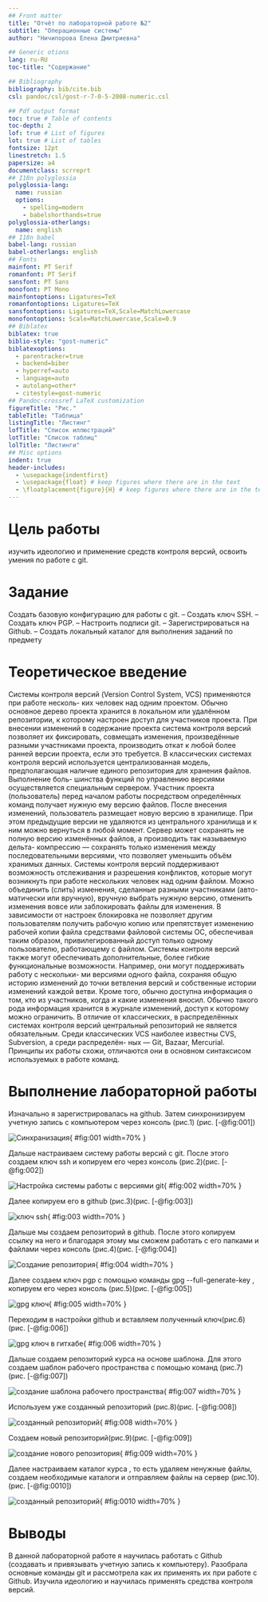 ```yaml
---
## Front matter
title: "Отчёт по лабораторной работе №2"
subtitle: "Операционные системы"
author: "Ничипорова Елена Дмитриевна"

## Generic otions
lang: ru-RU
toc-title: "Содержание"

## Bibliography
bibliography: bib/cite.bib
csl: pandoc/csl/gost-r-7-0-5-2008-numeric.csl

## Pdf output format
toc: true # Table of contents
toc-depth: 2
lof: true # List of figures
lot: true # List of tables
fontsize: 12pt
linestretch: 1.5
papersize: a4
documentclass: scrreprt
## I18n polyglossia
polyglossia-lang:
  name: russian
  options:
	- spelling=modern
	- babelshorthands=true
polyglossia-otherlangs:
  name: english
## I18n babel
babel-lang: russian
babel-otherlangs: english
## Fonts
mainfont: PT Serif
romanfont: PT Serif
sansfont: PT Sans
monofont: PT Mono
mainfontoptions: Ligatures=TeX
romanfontoptions: Ligatures=TeX
sansfontoptions: Ligatures=TeX,Scale=MatchLowercase
monofontoptions: Scale=MatchLowercase,Scale=0.9
## Biblatex
biblatex: true
biblio-style: "gost-numeric"
biblatexoptions:
  - parentracker=true
  - backend=biber
  - hyperref=auto
  - language=auto
  - autolang=other*
  - citestyle=gost-numeric
## Pandoc-crossref LaTeX customization
figureTitle: "Рис."
tableTitle: "Таблица"
listingTitle: "Листинг"
lofTitle: "Список иллюстраций"
lotTitle: "Список таблиц"
lolTitle: "Листинги"
## Misc options
indent: true
header-includes:
  - \usepackage{indentfirst}
  - \usepackage{float} # keep figures where there are in the text
  - \floatplacement{figure}{H} # keep figures where there are in the text
---
```


# Цель работы

изучить идеологию и применение средств контроля версий, освоить умения по
работе с git.

# Задание

Создать базовую конфигурацию для работы с git.
– Создать ключ SSH.
– Создать ключ PGP.
– Настроить подписи git.
– Зарегистрироваться на Github.
– Создать локальный каталог для выполнения заданий по предмету

# Теоретическое введение

Системы контроля версий (Version Control System, VCS) применяются при работе несколь-
ких человек над одним проектом. Обычно основное дерево проекта хранится в локальном
или удалённом репозитории, к которому настроен доступ для участников проекта. При
внесении изменений в содержание проекта система контроля версий позволяет их
фиксировать, совмещать изменения, произведённые разными участниками проекта,
производить откат к любой более ранней версии проекта, если это требуется.
В классических системах контроля версий используется централизованная модель,
предполагающая наличие единого репозитория для хранения файлов. Выполнение боль-
шинства функций по управлению версиями осуществляется специальным сервером.
Участник проекта (пользователь) перед началом работы посредством определённых
команд получает нужную ему версию файлов. После внесения изменений, пользователь
размещает новую версию в хранилище. При этом предыдущие версии не удаляются
из центрального хранилища и к ним можно вернуться в любой момент. Сервер может
сохранять не полную версию изменённых файлов, а производить так называемую дельта-
компрессию — сохранять только изменения между последовательными версиями, что
позволяет уменьшить объём хранимых данных.
Системы контроля версий поддерживают возможность отслеживания и разрешения
конфликтов, которые могут возникнуть при работе нескольких человек над одним
файлом. Можно объединить (слить) изменения, сделанные разными участниками (авто-
матически или вручную), вручную выбрать нужную версию, отменить изменения вовсе
или заблокировать файлы для изменения. В зависимости от настроек блокировка не
позволяет другим пользователям получить рабочую копию или препятствует изменению
рабочей копии файла средствами файловой системы ОС, обеспечивая таким образом,
привилегированный доступ только одному пользователю, работающему с файлом.
Системы контроля версий также могут обеспечивать дополнительные, более гибкие
функциональные возможности. Например, они могут поддерживать работу с нескольки-
ми версиями одного файла, сохраняя общую историю изменений до точки ветвления
версий и собственные истории изменений каждой ветви. Кроме того, обычно доступна
информация о том, кто из участников, когда и какие изменения вносил. Обычно такого
рода информация хранится в журнале изменений, доступ к которому можно ограничить.
В отличие от классических, в распределённых системах контроля версий центральный
репозиторий не является обязательным.
Среди классических VCS наиболее известны CVS, Subversion, а среди распределён-
ных — Git, Bazaar, Mercurial. Принципы их работы схожи, отличаются они в основном
синтаксисом используемых в работе команд.
# Выполнение лабораторной работы

Изначально я зарегистрировалась на github. Затем синхронизируем учетную запись с
компьютером через консоль (рис.1) (рис. [-@fig:001])

![Синхранизация](image/рис.1.png){ #fig:001 width=70% }

Дальше настраиваем систему работы версий с git. После этого создаем ключ ssh и копируем его
через консоль (рис.2)(рис. [-@fig:002])

![Настройка системы работы с версиями git](image/рис.2.png){ #fig:002 width=70% }

Далее копируем его в github (рис.3)(рис. [-@fig:003])

![ключ ssh](image/рис.3.png){ #fig:003 width=70% }

Дальше мы создаем репозиторий в github. После этого копируем ссылку на него и благодаря
этому мы сможем работать с его папками и файлами через консоль (рис.4)(рис. [-@fig:004])

![Создание репозитория](image/рис.4.png){ #fig:004 width=70% }

Далее создаем ключ pgp с помощью команды gpg --full-generate-key , копируем его через консоль
(рис.5)(рис. [-@fig:005])

![gpg ключ](image/рис.5.png){ #fig:005 width=70% }


Переходим в настройки github и вставляем полученный ключ(рис.6)(рис. [-@fig:006])

![gpg ключ в гитхабе](image/рис.6.png){ #fig:006 width=70% }

Дальше создаем репозиторий курса на основе шаблона. Для этого создаем шаблон рабочего
пространства с помощью команд (рис.7)(рис. [-@fig:007])

![создание шаблона рабочего пространства](image/рис.7.png){ #fig:007 width=70% }

Используем уже созданный репозиторий (рис.8)(рис. [-@fig:008])

![созданный репозиторий](image/рис.8.png){ #fig:008 width=70% }

Создаем новый репозиторий(рис.9)(рис. [-@fig:009])

![создание нового репозитория](image/рис.9.png){ #fig:009 width=70% }

Далее настраиваем каталог курса , то есть удаляем ненужные файлы, создаем необходимые
каталоги и отправляем файлы на сервер (рис.10).(рис. [-@fig:0010])

![созданный репозиторий](image/рис.10.png){ #fig:0010 width=70% }



# Выводы

В данной лабораторной работе я научилась работать с Github (создавать и привязывать учетную
запись к компьютеру). Разобрала основные команды git и рассмотрела как их применять их при
работе с Github. Изучила идеологию и научилась применять средства контроля версий.


